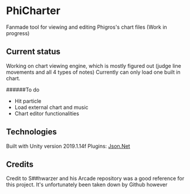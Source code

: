 # PhiCharter
Fanmade tool for viewing and editing Phigros's chart files (Work in progress)

## Current status
Working on chart viewing engine, which is mostly figured out (judge line movements and all 4  types of notes)
Currently can only load one built in chart. 

######To do
* Hit particle
* Load external chart and music
* Chart editor functionalities

## Technologies
Built with Unity version 2019.1.14f
Plugins: [Json.Net](https://github.com/JamesNK/Newtonsoft.Json)

## Credits
Credit to S##hwarzer and his Arcade repository was a good reference for this project. It's unfortunately been taken down by Github however
